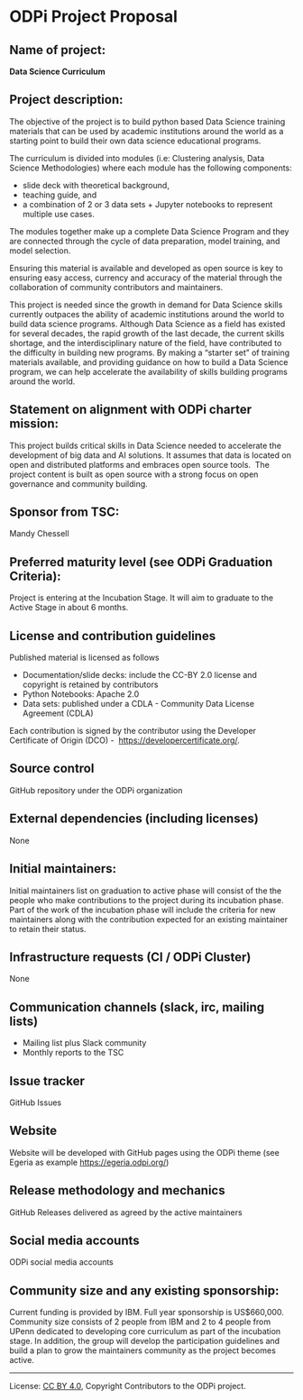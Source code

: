 <!-- SPDX-License-Identifier: CC-BY-4.0 -->
<!-- Copyright Contributors to the ODPi project. -->

# ODPi Project Proposal

## Name of project:

**Data Science Curriculum**


## Project description: 
The objective of the project is to build python based Data Science
training materials that can be used by academic institutions
around the world as a starting point to build their own data
science educational programs.

The curriculum is divided into modules
(i.e: Clustering analysis, Data Science Methodologies)
where each module has the following components:

 * slide deck with theoretical background,
 * teaching guide, and
 * a combination of 2 or 3 data sets + Jupyter notebooks to represent multiple use cases.

The modules together make up a complete Data Science Program and they are
connected through the cycle of data preparation, model training, and model selection.

Ensuring this material is available and developed as open source is key to ensuring
easy access, currency and accuracy of the material through the collaboration of
community contributors and maintainers.

This project is needed since the growth in demand for Data Science skills
currently outpaces the ability of academic institutions around the world to
build data science programs.
Although Data Science as a field has existed for several decades,
the rapid growth of the last decade, the current skills shortage,
and the interdisciplinary nature of the field, have contributed to
the difficulty in building new programs. By making a “starter set”
of training materials available, and providing guidance on how to build
a Data Science program, we can help accelerate the availability of skills
building programs around the world.


## Statement on alignment with ODPi charter mission:

This project builds critical skills in Data Science needed to
accelerate the development of big data and AI solutions.
It assumes that data is located on open and distributed platforms
and embraces open source tools.  The project content is built as open
source with a strong focus on open governance and community building.


## Sponsor from TSC:  

Mandy Chessell

## Preferred maturity level (see ODPi Graduation Criteria):

Project is entering at the Incubation Stage.
It will aim to graduate to the Active Stage in about 6 months.  


## License and contribution guidelines 

Published material is licensed as follows

* Documentation/slide decks: include the CC-BY 2.0 license and copyright is retained by contributors
* Python Notebooks: Apache 2.0
* Data sets: published under a CDLA - Community Data License Agreement (CDLA) 

Each contribution is signed by the contributor using the Developer
Certificate of Origin (DCO) -  https://developercertificate.org/.


## Source control

GitHub repository under the ODPi organization


## External dependencies (including licenses)
None


## Initial maintainers: 

Initial maintainers list on graduation to active phase will
consist of the the people who make contributions to the project
during its incubation phase.  Part of the work of the incubation phase
will include the criteria for new maintainers along with the contribution
expected for an existing maintainer to retain their status.


## Infrastructure requests (CI / ODPi Cluster)

None


## Communication channels (slack, irc, mailing lists)

* Mailing list plus Slack community
* Monthly reports to the TSC


## Issue tracker
GitHub Issues


## Website
Website will be developed with GitHub pages using the ODPi
theme (see Egeria as example https://egeria.odpi.org/)


## Release methodology and mechanics
GitHub Releases delivered as agreed by the active maintainers


## Social media accounts
ODPi social media accounts


## Community size and any existing sponsorship: 

Current funding is provided by IBM. Full year sponsorship is US$660,000.
Community size consists of 2 people from IBM and 2 to 4 people from UPenn
dedicated to developing core curriculum as part of the incubation stage.
In addition, the group will develop the participation guidelines and
build a plan to grow the maintainers community as the project becomes active.





----
License: [CC BY 4.0](https://creativecommons.org/licenses/by/4.0/),
Copyright Contributors to the ODPi project.